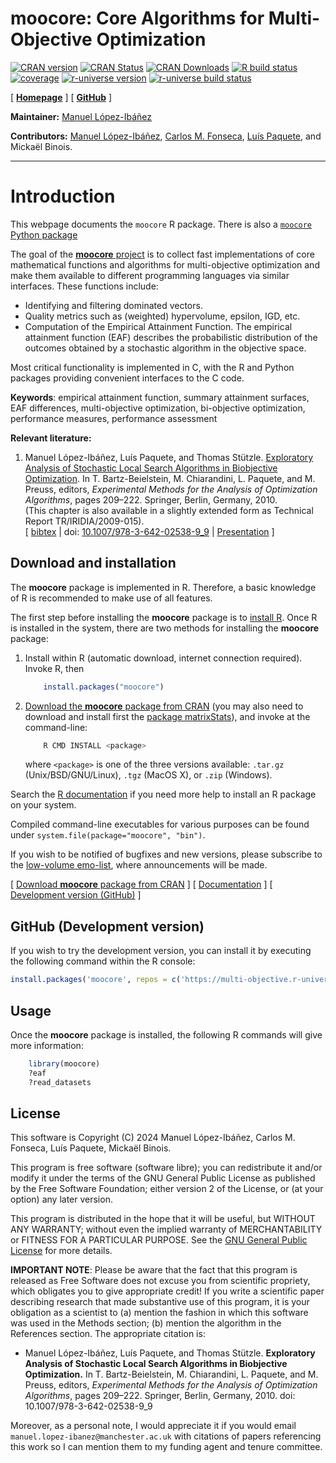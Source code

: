 **moocore**: Core Algorithms for Multi-Objective Optimization
=============================================================

<!-- badges: start -->
[![CRAN version](https://www.r-pkg.org/badges/version-last-release/moocore)][r-moocore-cran]
[![CRAN Status](https://badges.cranchecks.info/worst/moocore.svg)][r-moocore-cran-results]
[![CRAN Downloads](https://cranlogs.r-pkg.org/badges/grand-total/moocore)][r-moocore-cran]
[![R build status][r-build-badge]][r-build-link]
[![coverage][r-coverage-badge]][r-coverage-link]
[![r-universe version](https://multi-objective.r-universe.dev/badges/moocore)](https://multi-objective.r-universe.dev/moocore)
[![r-universe build status](https://github.com/r-universe/multi-objective/actions/workflows/build.yml/badge.svg)](https://github.com/r-universe/multi-objective/actions/workflows/build.yml)
<!-- badges: end -->

[ [**Homepage**][r-moocore-homepage] ]
[ [**GitHub**][r-moocore-github] ]

**Maintainer:** [Manuel López-Ibáñez](https://lopez-ibanez.eu)

**Contributors:**
    [Manuel López-Ibáñez](https://lopez-ibanez.eu),
    [Carlos M. Fonseca](https://eden.dei.uc.pt/~cmfonsec/),
    [Luís Paquete](https://eden.dei.uc.pt/~paquete/),
    and Mickaël Binois.

---------------------------------------

Introduction
============

This webpage documents the `moocore` R package. There is also a [`moocore` Python package](https://multi-objective.github.io/moocore/python/)


The goal of the [**moocore** project](https://github.com/multi-objective/moocore/) is to collect fast implementations of core mathematical functions and algorithms for multi-objective optimization and make them available to different programming languages via similar interfaces. These functions include:

 * Identifying and filtering dominated vectors.
 * Quality metrics such as (weighted) hypervolume, epsilon, IGD, etc.
 * Computation of the Empirical Attainment Function. The empirical attainment function (EAF) describes the probabilistic
distribution of the outcomes obtained by a stochastic algorithm in the
objective space.

Most critical functionality is implemented in C, with the R and Python packages providing convenient interfaces to the C code.


**Keywords**: empirical attainment function, summary attainment surfaces, EAF
differences, multi-objective optimization, bi-objective optimization,
performance measures, performance assessment

**Relevant literature:**

 1. <a name="LopPaqStu09emaa"/>Manuel López-Ibáñez, Luís Paquete, and Thomas Stützle. [Exploratory Analysis of Stochastic Local Search Algorithms in Biobjective Optimization](https://doi.org/10.1007/978-3-642-02538-9_9). In T. Bartz-Beielstein, M. Chiarandini, L. Paquete, and M. Preuss, editors, *Experimental Methods for the Analysis of Optimization Algorithms*, pages 209–222. Springer, Berlin, Germany, 2010.<br>
    (This chapter is also available in a slightly extended form as Technical Report TR/IRIDIA/2009-015).<br>
    [ [bibtex](https://lopez-ibanez.eu/LopezIbanez_bib.html#LopPaqStu09emaa) |
    doi: [10.1007/978-3-642-02538-9_9](https://doi.org/10.1007/978-3-642-02538-9_9)
    | [Presentation](https://lopez-ibanez.eu/doc/gecco2010moworkshop.pdf) ]


Download and installation
-------------------------

The **moocore** package is implemented in R. Therefore,
a basic knowledge of R is recommended to make use of all features.

The first step before installing the **moocore** package is to [install R](https://cran.r-project.org/). Once R is installed in the system, there are two methods for installing the **moocore** package:

 1. Install within R (automatic download, internet connection required). Invoke
    R, then

    ```r
        install.packages("moocore")
    ```

 2. [Download the **moocore** package from CRAN][r-moocore-cran] (you may also need to download and install
    first the [package matrixStats](https://cran.r-project.org/package=matrixStats)), and invoke at the command-line:

    ```bash
        R CMD INSTALL <package>
    ```
    where `<package>` is one of the three versions available: `.tar.gz` (Unix/BSD/GNU/Linux), `.tgz` (MacOS X), or `.zip` (Windows).

Search the [R documentation](https://cran.r-project.org/faqs.html) if you need more help to install an R package on your system.

Compiled command-line executables for various purposes can be found under `system.file(package="moocore", "bin")`.

If you wish to be notified of bugfixes and new versions, please subscribe to the [low-volume emo-list](https://lists.dei.uc.pt/mailman/listinfo/emo-list), where announcements will be made.

[ [Download **moocore** package from CRAN][r-moocore-cran] ]  [ [Documentation][r-moocore-homepage] ]  [ [Development version (GitHub)][r-moocore-github] ]


GitHub (Development version)
----------------------------

If you wish to try the development version, you can install it by executing the
following command within the R console:

```r
install.packages('moocore', repos = c('https://multi-objective.r-universe.dev', 'https://cloud.r-project.org'))
```

Usage
-----

Once the **moocore** package is installed, the following R commands will give more information:
```r
    library(moocore)
    ?eaf
    ?read_datasets
```


License
--------

This software is Copyright (C) 2024 Manuel López-Ibáñez, Carlos M. Fonseca, Luís Paquete, Mickaël Binois.

This program is free software (software libre); you can redistribute it and/or
modify it under the terms of the GNU General Public License as published by the
Free Software Foundation; either version 2 of the License, or (at your option)
any later version.

This program is distributed in the hope that it will be useful, but WITHOUT ANY
WARRANTY; without even the implied warranty of MERCHANTABILITY or FITNESS FOR A
PARTICULAR PURPOSE. See the [GNU General Public License](http://www.gnu.org/licenses/gpl.html) for more details.

**IMPORTANT NOTE**: Please be aware that the fact that this program is released
as Free Software does not excuse you from scientific propriety, which obligates
you to give appropriate credit! If you write a scientific paper describing
research that made substantive use of this program, it is your obligation as a
scientist to (a) mention the fashion in which this software was used in the
Methods section; (b) mention the algorithm in the References section. The
appropriate citation is:

 * Manuel López-Ibáñez, Luís Paquete, and Thomas Stützle. **Exploratory Analysis of Stochastic Local Search Algorithms in Biobjective Optimization.** In T. Bartz-Beielstein, M. Chiarandini, L. Paquete, and M. Preuss, editors, *Experimental Methods for the Analysis of Optimization Algorithms*, pages 209–222. Springer, Berlin, Germany, 2010.  doi: 10.1007/978-3-642-02538-9_9

Moreover, as a personal note, I would appreciate it if you would email
`manuel.lopez-ibanez@manchester.ac.uk` with citations of papers referencing
this work so I can mention them to my funding agent and tenure committee.

[r-build-badge]: https://github.com/multi-objective/moocore/actions/workflows/R.yml/badge.svg?event=push
[r-build-link]: https://github.com/multi-objective/moocore/actions/workflows/R.yml
[r-coverage-badge]: https://codecov.io/gh/multi-objective/moocore/branch/main/graph/badge.svg?flag=R
[r-coverage-link]: https://app.codecov.io/gh/multi-objective/moocore/tree/main/r
[r-moocore-github]: https://github.com/multi-objective/moocore/tree/main/r#readme
[r-moocore-homepage]: https://multi-objective.github.io/moocore/r/
[r-moocore-cran]: https://cran.r-project.org/package=moocore
[r-moocore-cran-results]: https://cran.r-project.org/web/checks/check_results_moocore.html
